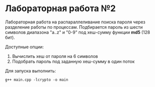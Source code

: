 # Лабораторная работа №2
Лабораторная работа на распараллеливание поиска пароля через разделение работы по процессам. Подбирается пароль
из шести символов диапазона "a..z" и "0-9" под хеш-сумму функции **md5** (128 бит).

Доступные опции:

1. Вычислить хеш от пароля на 6 символов
2. Подобрать пароль под заданную хеш-сумму в один поток

Для запуска выполнить:
```
g++ main.cpp -lcrypto -o main
```